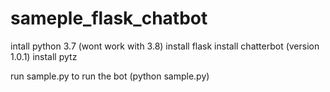 # sameple_flask_chatbot
intall python 3.7 (wont work with 3.8) 
install flask
install chatterbot (version 1.0.1)
install pytz


run sample.py to run the bot (python sample.py) 

